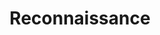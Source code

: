 ---
title: Reconnaissance
layout: tag
author_profile: false
taxonomy: Reconnaissance
permalink: /detections/reconnaissance
sidebar:
  nav: "detections"
---